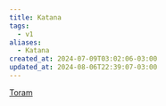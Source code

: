 ```yaml
---
title: Katana
tags:
  - v1
aliases:
  - Katana
created_at: 2024-07-09T03:02:06-03:00
updated_at: 2024-08-06T22:39:07-03:00
---
```


[Toram](../../../../rascunhos/2024/07/Toram.md)
